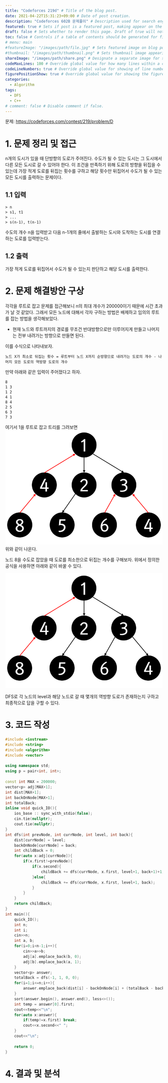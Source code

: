 ```yaml
---
title: "Codeforces 219d" # Title of the blog post.
date: 2021-04-22T15:31:23+09:00 # Date of post creation.
description: "Codeforces 602B 문제풀이" # Description used for search engine.
featured: true # Sets if post is a featured post, making appear on the home page side bar.
draft: false # Sets whether to render this page. Draft of true will not be rendered.
toc: false # Controls if a table of contents should be generated for first-level links automatically.
# menu: main
#featureImage: "/images/path/file.jpg" # Sets featured image on blog post.
#thumbnail: "/images/path/thumbnail.png" # Sets thumbnail image appearing inside card on homepage.
shareImage: "/images/path/share.png" # Designate a separate image for social media sharing.
codeMaxLines: 100 # Override global value for how many lines within a code block before auto-collapsing.
codeLineNumbers: true # Override global value for showing of line numbers within code block.
figurePositionShow: true # Override global value for showing the figure label.
categories:
  - Algorithm
tags:
  - DFS
  - C++
# comment: false # Disable comment if false.
---
```


문제: https://codeforces.com/contest/219/problem/D

# 1. 문제 정리 및 접근

n개의 도시가 있을 때 단방향의 도로가 주어진다. 수도가 될 수 있는 도시는 그 도시에서 다른 모든 도시로 갈 수 있어야 한다. 이 조건을 만족하기 위해 도로의 방향을 뒤집을 수 있는데 가장 적게 도로를 뒤집는 횟수를 구하고 해당 횟수만 뒤집어서 수도가 될 수 있는 모든 도시를 출력하는 문제이다.

## 1.1 입력

```
> n
> s1, t1
> ...
> s(n-1), t(n-1)
```
수도의 개수 n을 입력받고 다음 n-1개의 줄에서 출발하는 도시와 도착하는 도시를 연결하는 도로를 입력받는다.

## 1.2 출력

가장 적게 도로를 뒤집어서 수도가 될 수 있는지 판단하고 해당 도시를 출력한다.

# 2. 문제 해결방안 구상

각각을 루트로 잡고 문제를 접근해보니 n의 최대 개수가 200000이기 때문에 시간 초과가 날 것 같았다. 그래서 모든 노드에 대해서 각자 구하는 방법은 배제하고 임의의 루트를 잡는 방법을 생각해보았다.

- 현재 노드와 루트까지의 경로를 무조건 반대방향으로만 이루어지게 만들고 나머지는 전부 내려가는 방향으로 만들면 된다.

이를 수식으로 나타내보자.

`노드 X가 최소로 뒤집는 횟수 = 루트부터 노드 X까지 순방향으로 내려가는 도로의 개수 - 나머지 모든 도로의 역방향 도로의 개수`

만약 아래와 같은 입력이 주어졌다고 하자. 

```
8
1 3
1 2
4 1
8 4
2 5
6 3
7 3
```
여기서 1을 루트로 잡고 트리를 그려보면
![img](/static/images/codeforces_219d_img.png)
위와 같이 나온다.

노드 8을 수도로 잡았을 때 도로를 최소한으로 뒤집는 개수를 구해보자. 위에서 정의한 공식을 사용하면 아래와 같이 바꿀 수 있다. 

![img1](/static/images/codeforces_219d_img1.png)

DFS로 각 노드의 level과 해당 노드로 갈 때 몇개의 역방향 도로가 존재하는지 구하고 최종적으로 답을 구할 수 있다.

# 3. 코드 작성

```c++
#include <iostream>
#include <string>
#include <algorithm>
#include <vector>

using namespace std;
using p = pair<int, int>;

const int MAX = 200000;
vector<p> adj[MAX+1];
int dist[MAX+1];
int backOnNode[MAX+1];
int totalBack;
inline void quick_IO(){
    ios_base :: sync_with_stdio(false);
    cin.tie(nullptr);
    cout.tie(nullptr);
}
int dfs(int prevNode, int currNode, int level, int back){
    dist[currNode] = level;
    backOnNode[currNode] = back;
    int childBack = 0;
    for(auto x:adj[currNode]){
        if(x.first!=prevNode){
            if(x.second){
                childBack += dfs(currNode, x.first, level+1, back+1)+1;
            }else{
                childBack += dfs(currNode, x.first, level+1, back);
            }
        }
    }
    return childBack;
}
int main(){
    quick_IO();
    int n;
    int i;
    cin>>n;
    int a, b;
    for(i=0;i<n-1;i++){
        cin>>a>>b;
        adj[a].emplace_back(b, 0);
        adj[b].emplace_back(a, 1);
    }
    vector<p> answer;
    totalBack = dfs(-1, 1, 0, 0);
    for(i=1;i<=n;i++){
        answer.emplace_back(dist[i] - backOnNode[i] + (totalBack - backOnNode[i]), i);
    }
    sort(answer.begin(), answer.end(), less<>());
    int temp = answer[0].first;
    cout<<temp<<"\n";
    for(auto x:answer){
        if(temp!=x.first) break;
        cout<<x.second<<" ";
    }
    cout<<"\n";

    return 0;
}
```


# 4. 결과 및 분석
